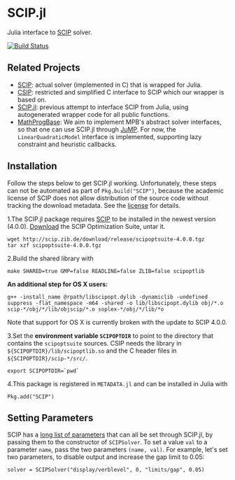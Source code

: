 # SCIP.jl
Julia interface to [SCIP](http://scip.zib.de) solver.

[![Build Status](https://travis-ci.org/SCIP-Interfaces/SCIP.jl.svg?branch=master)](https://travis-ci.org/SCIP-Interfaces/SCIP.jl)

## Related Projects

- [SCIP](http://scip.zib.de): actual solver (implemented in C) that is wrapped
  for Julia.
- [CSIP](https://github.com/SCIP-Interfaces/CSIP): restricted and simplified C
  interface to SCIP which our wrapper is based on.
- [SCIP.jl](https://github.com/ryanjoneil/SCIP.jl): previous attempt to
  interface SCIP from Julia, using autogenerated wrapper code for all public
  functions.
- [MathProgBase](https://github.com/JuliaOpt/MathProgBase.jl): We aim to
  implement MPB's abstract solver interfaces, so that one can use SCIP.jl
  through [JuMP](https://github.com/JuliaOpt/JuMP.jl). For now, the
  `LinearQuadraticModel` interface is implemented, supporting lazy constraint
  and heuristic callbacks.

## Installation

Follow the steps below to get SCIP.jl working. Unfortunately, these steps can not be automated as part of `Pkg.build("SCIP")`, because the academic license of SCIP does not allow distribution of the source code without tracking the download metadata. See the [license](http://scip.zib.de/academic.txt) for details.

1.The SCIP.jl package requires [SCIP](http://scip.zib.de/) to be installed in the newest version (4.0.0).
[Download](http://scip.zib.de/download.php?fname=scipoptsuite-4.0.0.tgz) the SCIP Optimization Suite, untar it.
```
wget http://scip.zib.de/download/release/scipoptsuite-4.0.0.tgz
tar xzf scipoptsuite-4.0.0.tgz
```
2.Build the shared library with
```
make SHARED=true GMP=false READLINE=false ZLIB=false scipoptlib
```
**An additional step for OS X users:**
```
g++ -install_name @rpath/libscipopt.dylib -dynamiclib -undefined suppress -flat_namespace -m64 -shared -o lib/libscipopt.dylib obj/*.o scip-*/obj/*/lib/objscip/*.o soplex-*/obj/*/lib/*o
```
Note that support for OS X is currently broken with the update to SCIP 4.0.0.

3.Set the **environment variable `SCIPOPTDIR`** to point to the directory that contains the `scipoptsuite` sources. CSIP needs the library in `${SCIPOPTDIR}/lib/scipoptlib.so` and the C header files in `${SCIPOPTDIR}/scip-*/src/`.
```
export SCIPOPTDIR=`pwd`
```
4.This package is registered in `METADATA.jl` and can be installed in Julia with
```
Pkg.add("SCIP")
```

## Setting Parameters

SCIP has a [long list of parameters](http://scip.zib.de/doc/html/PARAMETERS.php)
that can all be set through SCIP.jl, by passing them to the constructor of
`SCIPSolver`. To set a value `val` to a parameter `name`, pass the two
parameters `(name, val)`. For example, let's set two parameters, to disable
output and increase the gap limit to 0.05:
```
solver = SCIPSolver("display/verblevel", 0, "limits/gap", 0.05)
```
